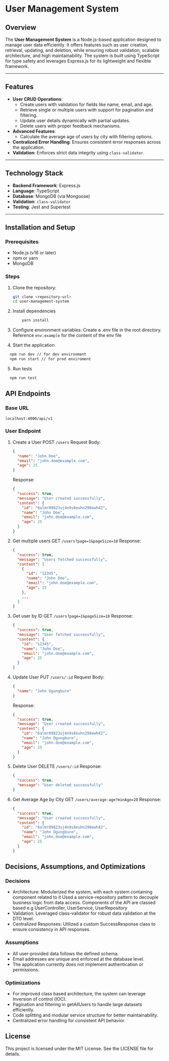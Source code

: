 # User Management System

## Overview

The **User Management System** is a Node.js-based application designed to manage user data efficiently. It offers features such as user creation, retrieval, updating, and deletion, while ensuring robust validation, scalable architecture, and high maintainability. The system is built using TypeScript for type safety and leverages Express.js for its lightweight and flexible framework.

---

## Features

- **User CRUD Operations**:
  - Create users with validation for fields like name, email, and age.
  - Retrieve single or multiple users with support for pagination and filtering.
  - Update user details dynamically with partial updates.
  - Delete users with proper feedback mechanisms.
- **Advanced Features**:
  - Calculate the average age of users by city with filtering options.
- **Centralized Error Handling**: Ensures consistent error responses across the application.
- **Validation**: Enforces strict data integrity using `class-validator`.

---

## Technology Stack

- **Backend Framework**: Express.js
- **Language**: TypeScript
- **Database**: MongoDB (via Mongoose)
- **Validation**: `class-validator`
- **Testing**: Jest and Supertest

---

## Installation and Setup

### Prerequisites

- Node.js (v16 or later)
- npm or yarn
- MongoDB

### Steps

1. Clone the repository:
   ```bash
   git clone <repository-url>
   cd user-management-system
   ```
2. Install dependencies
   ```bash
       yarn install
   ```
3. Configure environment variables: Create a .env file in the root directory. Reference `env.example` for the content of the env file

4. Start the application

```bash
  npm run dev // for dev environment
  npm run start // for prod enviroment
```

5. Run tests

```bash
  npm run test
```

## API Endpoints

### Base URL
`localhost:4000/api/v1`

### User Endpoint

1.  Create a User
    POST `/users`
    Request Body:
    ```json
    {
      "name": "John Doe",
      "email": "john.doe@example.com",
      "age": 25
    }
    ```
    Response:
    ```json
    {
      "success": true,
      "message": "User created successfully",
      "content": {
        "id": "6almr09823uj4n9s8euhn298ewh42",
        "name": "John Doe",
        "email": "john.doe@example.com",
        "age": 25
      }
    }
    ```
2.  Get multiple users
    GET `/users?page=1&pageSize=10`
    Response:
    ```json
    {
      "success": true,
      "message": "Users fetched successfully",
      "content": [
        {
          "id": "12345",
          "name": "John Doe",
          "email": "john.doe@example.com",
          "age": 25
        },
        ...
      ]
    }
    ```
3.  Get user by ID
    GET `/users?page=1&pageSize=10`
    Response:
    ```json
    {
      "success": true,
      "message": "User fetched successfully",
      "content": {
        "id": "12345",
        "name": "John Doe",
        "email": "john.doe@example.com",
        "age": 25
      }
    }
    ```
4.  Update User
    PUT `/users/:id`
    Request Body:
    ```json
    {
      "name": "John Ogungbure"
    }
    ```
    Response:
    ```json
    {
      "success": true,
      "message": "User created successfully",
      "content": {
        "id": "6almr09823uj4n9s8euhn298ewh42",
        "name": "John Ogungbure",
        "email": "john.doe@example.com",
        "age": 25
      }
    }
    ```
5.  Delete User
    DELETE `/users/:id`
    Response:
    ```json
    {
      "success": true,
      "message": "User deleted successfully"
    }
    ```

6.  Get Average Age by City
    GET `/users/average-age?minAge=20`
    Response:
    ```json
    {
      "success": true,
      "message": "User created successfully",
      "content": {
        "id": "6almr09823uj4n9s8euhn298ewh42",
        "name": "John Ogungbure",
        "email": "john.doe@example.com",
        "age": 25
      }
    }
    ```

## Decisions, Assumptions, and Optimizations
### Decisions
  - Architecture:
      Modularized the system, with each system containing component related to it
      Used a service-repository pattern to decouple business logic from data access.
      Components of the API are classed based e.g UserController, UserService, UserRepository
  - Validation:
      Leveraged class-validator for robust data validation at the DTO level.
  - Centralized Responses:
      Utilized a custom SuccessResponse class to ensure consistency in API responses.
### Assumptions
  - All user-provided data follows the defined schema.
  - Email addresses are unique and enforced at the database level.
  - The application currently does not implement authentication or permissions.
### Optimizations
  - For improved class based architecture, the system can leverage Inversion of control (IOC).
  - Pagination and filtering in getAllUsers to handle large datasets efficiently.
  - Code splitting and modular service structure for better maintainability.
  - Centralized error handling for consistent API behavior.

## License
This project is licensed under the MIT License. See the LICENSE file for details.